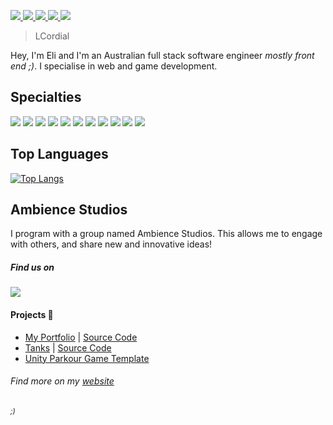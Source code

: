 <p>
   <a href="https://www.youtube.com/channel/UCNCLfAQwOSe1HmPmPWX3sJA">
      <img src="https://img.shields.io/badge/-Youtube-FF0000?style=flat-square&logo=youtube&logoColor=white" /> 
   </a>
   <a href="https://twitter.com/LCordial_">
      <img src="https://img.shields.io/badge/-Twitter-1DA1F2?style=flat-square&logo=twitter&logoColor=white"/>
   </a>
   <a href="https://www.twitch.tv/cordialtwitch">
      <img src="https://img.shields.io/badge/-Twitch-9146FF?style=flat-square&logo=twitch&logoColor=white"/>
   </a>
    <a href="mailto:ebessen@internode.on.net">
      <img src="https://img.shields.io/badge/-Gmail-D14836?style=flat-square&logo=gmail&logoColor=white"/>
   </a>
   <a href="https://discord.gg/7VUvVsp">
      <img src="https://img.shields.io/badge/-Discord-7289DA?style=flat-square&logo=discord&logoColor=white"/>
   </a>
</p>

> LCordial

Hey, I'm Eli and I'm an Australian full stack software engineer *mostly front end ;)*. I specialise in web and game development.

## Specialties

<p>
   <img src="https://img.shields.io/badge/-Firebase-FFCA28?style=flat-square&logo=firebase&logoColor=black" />
   <img src="https://img.shields.io/badge/-Next.js-000000?style=flat-square&logo=next.js&logoColor=white" />
  <img src="https://img.shields.io/badge/-Unity-000000?style=flat-square&logo=unity&logoColor=white" />
   
  <img src="https://img.shields.io/badge/-Javascript-F7DF1E?style=flat-square&logo=javascript&logoColor=black" />
  <img src="https://img.shields.io/badge/-CSharp-239120?style=flat-square&logo=c-sharp&logoColor=white" />
  <img src="https://img.shields.io/badge/-Python-3776AB?style=flat-square&logo=python&logoColor=white" />
  <img src="https://img.shields.io/badge/-CSS3-1572B6?style=flat-square&logo=css3&logoColor=white" />
  
  <img src="https://img.shields.io/badge/-Visual Studio Code-007ACC?style=flat-square&logo=visual-studio-code&logoColor=white" />
  <img src="https://img.shields.io/badge/-Visual Studio-5C2D91?style=flat-square&logo=visual-studio&logoColor=white" />
  <img src="https://img.shields.io/badge/-Github-181717?style=flat-square&logo=github&logoColor=white" />
  <img src="https://img.shields.io/badge/-Git-F05032?style=flat-square&logo=git&logoColor=white" />
 
</p>

## Top Languages
[![Top Langs](https://github-readme-stats.vercel.app/api/top-langs/?username=LCordial&layout=compact&theme=Gradient)](https://github.com/anuraghazra/github-readme-stats)


## Ambience Studios

I program with a group named Ambience Studios. This allows me to engage with others, and share new and innovative ideas!

##### Find us on
<p>
  <a  href="https://github.com/Ambience-Studios">
    <img src="https://img.shields.io/badge/-Github-181717?style=flat-square&logo=github&logoColor=white" />
   </a>
</p>


#### Projects 🧰
- [My Portfolio](https://cordial.ambience.studio) | [Source Code](https://github.com/LCordial/my-portfolio)
- [Tanks](https://tanks.ambience.studio) | [Source Code](https://github.com/LCordial/tanks-arena)
- [Unity Parkour Game Template](https://github.com/LCordial/parkour-game-template)



###### Find more on my [website](https://cordial.ambience.studio/)
###### <sub>;)</sub>
